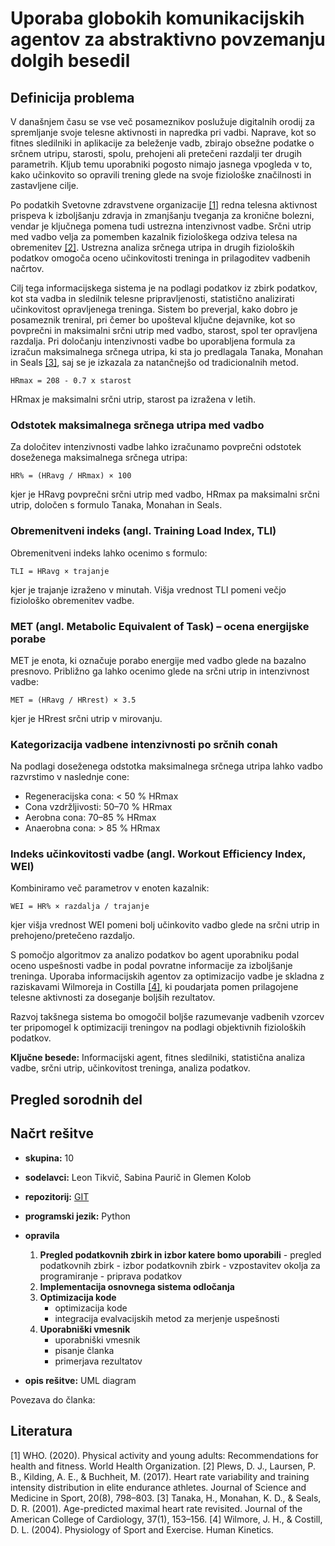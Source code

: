 # Uporaba globokih komunikacijskih agentov za abstraktivno povzemanju dolgih besedil

## Definicija problema

V današnjem času se vse več posameznikov poslužuje digitalnih orodij za spremljanje svoje telesne aktivnosti in napredka pri vadbi. Naprave, kot so fitnes sledilniki in aplikacije za beleženje vadb, zbirajo obsežne podatke o srčnem utripu, starosti, spolu, prehojeni ali pretečeni razdalji ter drugih parametrih. Kljub temu uporabniki pogosto nimajo jasnega vpogleda v to, kako učinkovito so opravili trening glede na svoje fiziološke značilnosti in zastavljene cilje.

Po podatkih Svetovne zdravstvene organizacije [[1]](#1) redna telesna aktivnost prispeva k izboljšanju zdravja in zmanjšanju tveganja za kronične bolezni, vendar je ključnega pomena tudi ustrezna intenzivnost vadbe. Srčni utrip med vadbo velja za pomemben kazalnik fiziološkega odziva telesa na obremenitev [[2]](#2). Ustrezna analiza srčnega utripa in drugih fizioloških podatkov omogoča oceno učinkovitosti treninga in prilagoditev vadbenih načrtov.

Cilj tega informacijskega sistema je na podlagi podatkov iz zbirk podatkov, kot sta vadba in sledilnik telesne pripravljenosti, statistično analizirati učinkovitost opravljenega treninga. Sistem bo preverjal, kako dobro je posameznik treniral, pri čemer bo upošteval ključne dejavnike, kot so povprečni in maksimalni srčni utrip med vadbo, starost, spol ter opravljena razdalja. Pri določanju intenzivnosti vadbe bo uporabljena formula za izračun maksimalnega srčnega utripa, ki sta jo predlagala Tanaka, Monahan in Seals [[3]](#3), saj se je izkazala za natančnejšo od tradicionalnih metod.

    HRmax = 208 - 0.7 x starost
HRmax je maksimalni srčni utrip, starost pa izražena v letih.

### Odstotek maksimalnega srčnega utripa med vadbo
Za določitev intenzivnosti vadbe lahko izračunamo povprečni odstotek doseženega maksimalnega srčnega utripa:

    HR% = (HRavg / HRmax) × 100

kjer je HRavg povprečni srčni utrip med vadbo, HRmax pa maksimalni srčni utrip, določen s formulo Tanaka, Monahan in Seals.

### Obremenitveni indeks (angl. Training Load Index, TLI)
Obremenitveni indeks lahko ocenimo s formulo:

    TLI = HRavg × trajanje

kjer je trajanje izraženo v minutah. Višja vrednost TLI pomeni večjo fiziološko obremenitev vadbe.

### MET (angl. Metabolic Equivalent of Task) – ocena energijske porabe
MET je enota, ki označuje porabo energije med vadbo glede na bazalno presnovo. Približno ga lahko ocenimo glede na srčni utrip in intenzivnost vadbe:

    MET = (HRavg / HRrest) × 3.5

kjer je HRrest srčni utrip v mirovanju.

### Kategorizacija vadbene intenzivnosti po srčnih conah
Na podlagi doseženega odstotka maksimalnega srčnega utripa lahko vadbo razvrstimo v naslednje cone:

- Regeneracijska cona: < 50 % HRmax
- Cona vzdržljivosti: 50–70 % HRmax
- Aerobna cona: 70–85 % HRmax
- Anaerobna cona: > 85 % HRmax

### Indeks učinkovitosti vadbe (angl. Workout Efficiency Index, WEI)
Kombiniramo več parametrov v enoten kazalnik:

    WEI = HR% × razdalja / trajanje

kjer višja vrednost WEI pomeni bolj učinkovito vadbo glede na srčni utrip in prehojeno/pretečeno razdaljo.

S pomočjo algoritmov za analizo podatkov bo agent uporabniku podal oceno uspešnosti vadbe in podal povratne informacije za izboljšanje treninga. Uporaba informacijskih agentov za optimizacijo vadbe je skladna z raziskavami Wilmoreja in Costilla [[4]](4), ki poudarjata pomen prilagojene telesne aktivnosti za doseganje boljših rezultatov.

Razvoj takšnega sistema bo omogočil boljše razumevanje vadbenih vzorcev ter pripomogel k optimizaciji treningov na podlagi objektivnih fizioloških podatkov.
 
 **Ključne besede:** Informacijski agent, fitnes sledilniki, statistična analiza vadbe, srčni utrip, učinkovitost treninga, analiza podatkov.
 
 ## Pregled sorodnih del



 ## Načrt rešitve
 
 - **skupina:** 10
 - **sodelavci:** Leon Tikvič, Sabina Paurič in Glemen Kolob
 - **repozitorij:** [GIT](https://github.com/dolfa321/POVEZLJIVI-SISTEMI-IN-INTELIGENTNE-STORITVE)
 - **programski jezik:** Python
 - **opravila**
      1. **Pregled podatkovnih zbirk in izbor katere bomo uporabili**
        - pregled podatkovnih zbirk
        - izbor podatkovnih zbirk
        - vzpostavitev okolja za programiranje
        - priprava podatkov
    2. **Implementacija osnovnega sistema odločanja**
    3. **Optimizacija kode**
        - optimizacija kode
        - integracija evalvacijskih metod za merjenje uspešnosti
    4. **Uporabniški vmesnik**
        - uporabniški vmesnik
        - pisanje članka
        - primerjava rezultatov

 - **opis rešitve:** UML diagram

Povezava do članka: 

## Literatura

[1] WHO. (2020). Physical activity and young adults: Recommendations for health and fitness. World Health Organization.
[2] Plews, D. J., Laursen, P. B., Kilding, A. E., & Buchheit, M. (2017). Heart rate variability and training intensity distribution in elite endurance athletes. Journal of Science and Medicine in Sport, 20(8), 798–803.
[3] Tanaka, H., Monahan, K. D., & Seals, D. R. (2001). Age-predicted maximal heart rate revisited. Journal of the American College of Cardiology, 37(1), 153–156.
[4] Wilmore, J. H., & Costill, D. L. (2004). Physiology of Sport and Exercise. Human Kinetics.
